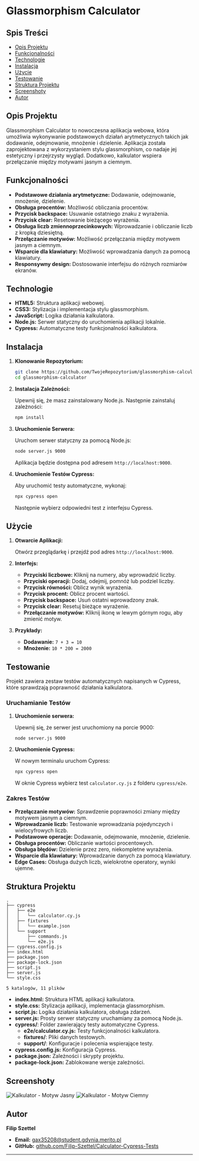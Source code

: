 # Glassmorphism Calculator

## Spis Treści

- [Opis Projektu](#opis-projektu)
- [Funkcjonalności](#funkcjonalności)
- [Technologie](#technologie)
- [Instalacja](#instalacja)
- [Użycie](#użycie)
- [Testowanie](#testowanie)
- [Struktura Projektu](#struktura-projektu)
- [Screenshoty](#screenshoty)
- [Autor](#autor)

## Opis Projektu

Glassmorphism Calculator to nowoczesna aplikacja webowa, która umożliwia wykonywanie podstawowych działań arytmetycznych takich jak dodawanie, odejmowanie, mnożenie i dzielenie. Aplikacja została zaprojektowana z wykorzystaniem stylu glassmorphism, co nadaje jej estetyczny i przejrzysty wygląd. Dodatkowo, kalkulator wspiera przełączanie między motywami jasnym a ciemnym.

## Funkcjonalności

- **Podstawowe działania arytmetyczne:** Dodawanie, odejmowanie, mnożenie, dzielenie.
- **Obsługa procentów:** Możliwość obliczania procentów.
- **Przycisk backspace:** Usuwanie ostatniego znaku z wyrażenia.
- **Przycisk clear:** Resetowanie bieżącego wyrażenia.
- **Obsługa liczb zmiennoprzecinkowych:** Wprowadzanie i obliczanie liczb z kropką dziesiętną.
- **Przełączanie motywów:** Możliwość przełączania między motywem jasnym a ciemnym.
- **Wsparcie dla klawiatury:** Możliwość wprowadzania danych za pomocą klawiatury.
- **Responsywny design:** Dostosowanie interfejsu do różnych rozmiarów ekranów.

## Technologie

- **HTML5:** Struktura aplikacji webowej.
- **CSS3:** Stylizacja i implementacja stylu glassmorphism.
- **JavaScript:** Logika działania kalkulatora.
- **Node.js:** Serwer statyczny do uruchomienia aplikacji lokalnie.
- **Cypress:** Automatyczne testy funkcjonalności kalkulatora.

## Instalacja

1. **Klonowanie Repozytorium:**

   ```bash
   git clone https://github.com/TwojeRepozytorium/glassmorphism-calculator.git
   cd glassmorphism-calculator
   ```

2. **Instalacja Zależności:**

   Upewnij się, że masz zainstalowany Node.js. Następnie zainstaluj zależności:

   ```bash
   npm install
   ```

3. **Uruchomienie Serwera:**

   Uruchom serwer statyczny za pomocą Node.js:

   ```bash
   node server.js 9000
   ```

   Aplikacja będzie dostępna pod adresem `http://localhost:9000`.

4. **Uruchomienie Testów Cypress:**

   Aby uruchomić testy automatyczne, wykonaj:

   ```bash
   npx cypress open
   ```

   Następnie wybierz odpowiedni test z interfejsu Cypress.

## Użycie

1. **Otwarcie Aplikacji:**

   Otwórz przeglądarkę i przejdź pod adres `http://localhost:9000`.

2. **Interfejs:**

   - **Przyciski liczbowe:** Kliknij na numery, aby wprowadzić liczby.
   - **Przyciski operacji:** Dodaj, odejmij, pomnóż lub podziel liczby.
   - **Przycisk równości:** Oblicz wynik wyrażenia.
   - **Przycisk procent:** Oblicz procent wartości.
   - **Przycisk backspace:** Usuń ostatni wprowadzony znak.
   - **Przycisk clear:** Resetuj bieżące wyrażenie.
   - **Przełączanie motywów:** Kliknij ikonę w lewym górnym rogu, aby zmienić motyw.

3. **Przykłady:**

   - **Dodawanie:** `7 + 3 = 10`
   - **Mnożenie:** `10 * 200 = 2000`

## Testowanie

Projekt zawiera zestaw testów automatycznych napisanych w Cypress, które sprawdzają poprawność działania kalkulatora.

### Uruchamianie Testów

1. **Uruchomienie serwera:**

   Upewnij się, że serwer jest uruchomiony na porcie 9000:

   ```bash
   node server.js 9000
   ```

2. **Uruchomienie Cypress:**

   W nowym terminalu uruchom Cypress:

   ```bash
   npx cypress open
   ```

   W oknie Cypress wybierz test `calculator.cy.js` z folderu `cypress/e2e`.

### Zakres Testów

- **Przełączanie motywów:** Sprawdzenie poprawności zmiany między motywem jasnym a ciemnym.
- **Wprowadzanie liczb:** Testowanie wprowadzania pojedynczych i wielocyfrowych liczb.
- **Podstawowe operacje:** Dodawanie, odejmowanie, mnożenie, dzielenie.
- **Obsługa procentów:** Obliczanie wartości procentowych.
- **Obsługa błędów:** Dzielenie przez zero, niekompletne wyrażenia.
- **Wsparcie dla klawiatury:** Wprowadzanie danych za pomocą klawiatury.
- **Edge Cases:** Obsługa dużych liczb, wielokrotne operatory, wyniki ujemne.

## Struktura Projektu

```
.
├── cypress
│   ├── e2e
│   │   └── calculator.cy.js
│   ├── fixtures
│   │   └── example.json
│   └── support
│       ├── commands.js
│       └── e2e.js
├── cypress.config.js
├── index.html
├── package.json
├── package-lock.json
├── script.js
├── server.js
└── style.css

5 katalogów, 11 plików
```

- **index.html:** Struktura HTML aplikacji kalkulatora.
- **style.css:** Stylizacja aplikacji, implementacja glassmorphism.
- **script.js:** Logika działania kalkulatora, obsługa zdarzeń.
- **server.js:** Prosty serwer statyczny uruchamiany za pomocą Node.js.
- **cypress/**: Folder zawierający testy automatyczne Cypress.
  - **e2e/calculator.cy.js:** Testy funkcjonalności kalkulatora.
  - **fixtures/**: Pliki danych testowych.
  - **support/**: Konfiguracje i polecenia wspierające testy.
- **cypress.config.js:** Konfiguracja Cypress.
- **package.json:** Zależności i skrypty projektu.
- **package-lock.json:** Zablokowane wersje zależności.

## Screenshoty

![Kalkulator - Motyw Jasny](screenshots/2024-11-26_19-37.bmp)
![Kalkulator - Motyw Ciemny](screenshots/2024-11-26_19-38.bmp)

## Autor

**Filip Szettel**

- **Email:** gax35208@student.gdynia.merito.pl
- **GitHub:** [github.com/Filip-Szettel/Calculator-Cypress-Tests](https://github.com/Filip-Szettel/Calculator-Cypress-Tests)

---